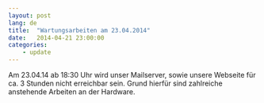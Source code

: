 ```yaml
---
layout: post
lang: de
title:  "Wartungsarbeiten am 23.04.2014"
date:   2014-04-21 23:00:00
categories:
    - update
---
```

Am 23.04.14 ab 18:30 Uhr wird unser Mailserver, sowie unsere Webseite für ca. 3 Stunden nicht erreichbar sein. Grund hierfür sind zahlreiche anstehende Arbeiten an der Hardware.




